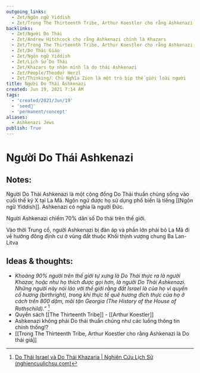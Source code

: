 ```yaml
---
outgoing_links:
  - Zet/Ngôn ngữ Yiddish
  - Zet/Trong The Thirteenth Tribe, Arthur Koestler cho rằng Ashkenazi là Do thái giả
backlinks:
  - Zet/Người Do Thái
  - Zet/Andrew Hitchcock cho rằng Ashkenazi chính là Khazars
  - Zet/Trong The Thirteenth Tribe, Arthur Koestler cho rằng Ashkenazi là Do thái giả
  - Zet/Do Thái Giáo
  - Zet/Ngôn ngữ Yiddish
  - Zet/Lịch Sử Do Thái
  - Zet/Khazars tự nhận mình là do thái Ashkenazi
  - Zet/People/Theodor Herzl
  - Zet/Thinking/❕ Chủ Nghĩa Zion là một trò bịp thế giới loài người
title: Người Do Thái Ashkenazi
created: Jun 19, 2021 7:14 AM
tags:
  - 'created/2021/Jun/19'
  - 'seed🥜'
  - 'permanent/concept'
aliases:
  - Ashkenazi Jews
publish: True
---
```

# Người Do Thái Ashkenazi

## Notes:
Người Do Thái Ashkenazi là một cộng đồng Do Thái thuần chủng sống vào cuối thế kỷ X tại La Mã. Ngôn ngữ được họ sử dụng phổ biến là tiếng [[Ngôn ngữ Yiddish]]. Ashkenazi có nghĩa là người Đức.

Người Ashkenazi chiếm 70% dân số Do thái trên thế giới.

Vào thời Trung cổ, người Ashkenazi bị đàn áp và phần lớn phải bỏ La Mã đi về hướng đông định cư ở vùng đất thuộc Khối thịnh vượng chung Ba Lan-Litva

## Ideas & thoughts:
- *Khoảng 90% người trên thế giới tự xưng là Do Thái thực ra là người Khazar, hoặc như họ thích được gọi hơn, là người Do Thái Ashkenazi. Những người này nói láo với thế giới rằng đất Israel là của họ vì quyền cố hương (birthright), trong khi thực tế quê hương đích thực của họ ở cách trên 800 dặm, mãi tận Georgia (The History of the House of Rothschild).”* [^1]
- Quyển sách [[The Thirteenth Tribe]] - [[Arthur Koestler]]
- Ashkenazi không phải Do thái thuần chủng như các luồng thông tin chính thống!?
- [[Trong The Thirteenth Tribe, Arthur Koestler cho rằng Ashkenazi là Do thái giả]]

[^1]:[Do Thái Israel và Do Thái Khazaria | Nghiên Cứu Lịch Sử (nghiencuulichsu.com)](https://nghiencuulichsu.com/2013/11/01/do-thai-israel-va-do-thai-khazaria/)